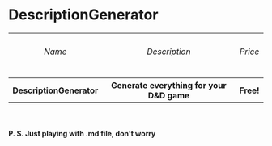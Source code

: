 <h1>DescriptionGenerator</h1>
<table>
    <tr>
        <th><h6>Name</h6></th>
        <th><h6>Description</h6></th>
        <th><h6>Price</h6></th>
    </tr>
    <tr>
        <th>DescriptionGenerator</th>
        <th>Generate everything for your D&D game</th>
        <th>Free!</th>
    </tr>
</table><br>
<h4>P. S. Just playing with .md file, don't worry</h4>